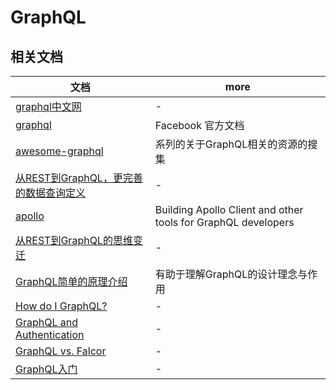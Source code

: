 # GraphQL

## 相关文档

文档                                                                                                      | more
------------------------------------------------------------------------------------------------------- | -------------------------------------------------------------
[graphql中文网](http://graphql.org.cn/)                                                                    | -
[graphql](http://facebook.github.io/graphql/)                                                           | Facebook 官方文档
[awesome-graphql](https://github.com/chentsulin/awesome-graphql)                                        | 系列的关于GraphQL相关的资源的搜集
[从REST到GraphQL，更完善的数据查询定义](https://segmentfault.com/a/1190000005766732)                                 | -
[apollo](https://dev-blog.apollodata.com/)                                                              | Building Apollo Client and other tools for GraphQL developers
[从REST到GraphQL的思维变迁](https://0x2a.sh/from-rest-to-graphql-b4e95e94c26b)                                 | -
[GraphQL简单的原理介绍](https://dev-blog.apollodata.com/graphql-explained-5844742f195e)                        | 有助于理解GraphQL的设计理念与作用
[How do I GraphQL?](https://dev-blog.apollodata.com/how-do-i-graphql-2fcabfc94a01)                      | -
[GraphQL and Authentication](https://medium.com/the-graphqlhub/graphql-and-authentication-b73aed34bbeb) | -
[GraphQL vs. Falcor](https://dev-blog.apollodata.com/graphql-vs-falcor-4f1e9cbf7504)                    | -
[GraphQL入门](https://zhuanlan.zhihu.com/p/25042518?refer=deep-signts)                                    | -
